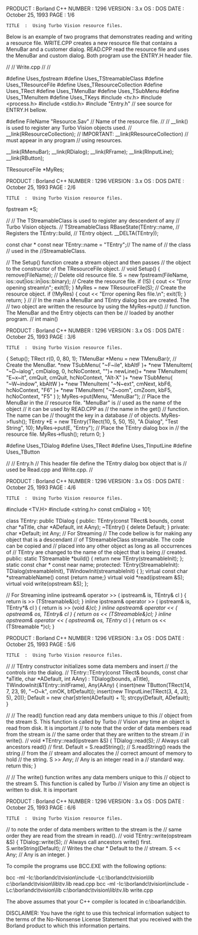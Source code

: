 






  PRODUCT  :  Borland C++                           NUMBER  :  1296
  VERSION  :  3.x
       OS  :  DOS
     DATE  :  October 25, 1993                         PAGE  :  1/6

    TITLE  :  Using Turbo Vision resource files.




  Below is an example of two programs that demonstrates reading and
  writing a resource file.  WRITE.CPP creates a new resource file
  that contains a MenuBar and a customer dialog.  READ.CPP read the
  resource file and uses the MenuBar and custom dialog.  Both
  program use the ENTRY.H header file.

  //
  //   Write.cpp
  //
  //

  #define Uses_fpstream
  #define Uses_TStreamableClass
  #define Uses_TResourceFile
  #define Uses_TResourceCollection
  #define Uses_TRect
  #define Uses_TMenuBar
  #define Uses_TSubMenu
  #define Uses_TMenuItem
  #define Uses_TKeys
  #include <tv.h>
  #include <process.h>
  #include <stdio.h>
  #include "Entry.h"               // see source for ENTRY.H
  bellow.

  #define FileName "Resource.Sav"  // Name of the resource file.
  //
  //  __link() is used to register any Turbo Vision objects used.
  //
  __link(RResourceCollection);     // IMPORTANT:
  __link(RResourceCollection)
                                   // must appear in any program
                                   // using resources.

  __link(RMenuBar);
  __link(RDialog);
  __link(RFrame);
  __link(RInputLine);
  __link(RButton);


  TResourceFile *MyRes;













  PRODUCT  :  Borland C++                           NUMBER  :  1296
  VERSION  :  3.x
       OS  :  DOS
     DATE  :  October 25, 1993                         PAGE  :  2/6

    TITLE  :  Using Turbo Vision resource files.




  fpstream *S;

  //
  // The TStreamableClass is used to register any descendent of any
  // Turbo Vision objects.
  //
  TStreamableClass RBaseState(TEntry::name,       // Registers the
                                TEntry::build,    // TEntry object.
                                 __DELTA(TEntry));

  const char * const near TEntry::name = "TEntry";// The name of
                                                  // the class
                                                  // used in the
                                                 //StreamableClass.

  // The Setup() function create a stream object and then passes
  // the object to the constructor of the TResourceFile object.
  //
  void Setup()
  {
     remove(FileName);               // Delete old resource file.
     S = new fpstream(FileName, ios::out|ios::in|ios::binary);
                                     // Create the resource file.
     if (!S)
     {
       cout << "Error opening stream\n";
       exit(1);
     }
     MyRes = new TResourceFile(S);   // Create the resource object.
     if (!MyRes)
     {
       cout << "Error opening Res file.\n";
       exit(1);
     }
     return;
  }
  //
  // In the main a MenuBar and TEntry dialog box are created.  The
  // two object are written the resource by using the MyRes->put()
  // function.  The MenuBar and the Entry objects can then be
  // loaded by another program.
  //
  int main()













  PRODUCT  :  Borland C++                           NUMBER  :  1296
  VERSION  :  3.x
       OS  :  DOS
     DATE  :  October 25, 1993                         PAGE  :  3/6

    TITLE  :  Using Turbo Vision resource files.




  {
     Setup();
     TRect r(0, 0, 80, 1);
     TMenuBar *Menu = new TMenuBar(r,     // Create the MenuBar.
         *new TSubMenu( "~F~ile", kbAltF )+
             *new TMenuItem( "~D~ialog", cmDialog, 0, hcNoContext, "")+
             newLine()+
             *new TMenuItem( "E~x~it", cmQuit, cmQuit, hcNoContext,
                           "Alt-X" )+
         *new TSubMenu( "~W~indow", kbAltW )+
             *new TMenuItem( "~N~ext", cmNext,     kbF6,
                           hcNoContext, "F6" )+
             *new TMenuItem( "~Z~oom", cmZoom,     kbF5,
                           hcNoContext, "F5" )
         );
     MyRes->put(Menu, "MenuBar"); // Place the MenuBar in the
                                  // resource file. "MenuBar" is
                                  // used as the name of the object
                                  // it can be used by READ.CPP as
                                  // the name in the get()
                                  // function.  The name can be
                                  // thought the key in a database
                                  // of objects.
     MyRes->flush();
     TEntry *E = new TEntry(TRect(10, 5, 50, 15), "A Dialog", "Test
                           String", 10);
     MyRes->put(E, "Entry");     // Place the TEntry dialog box in
                                 // the resource file.
     MyRes->flush();
     return 0;
  }

  #define Uses_TDialog
  #define Uses_TRect
  #define Uses_TInputLine
  #define Uses_TButton

  //
  // Entry.h
  // This header file define the TEntry dialog box object that is
  // used be Read.cpp and Write.cpp.
  //














  PRODUCT  :  Borland C++                           NUMBER  :  1296
  VERSION  :  3.x
       OS  :  DOS
     DATE  :  October 25, 1993                         PAGE  :  4/6

    TITLE  :  Using Turbo Vision resource files.




  #include <TV.H>
  #include <string.h>
  const cmDialog = 101;

  class TEntry: public TDialog
  {
    public:
      TEntry(const TRect& bounds, const char *aTitle,
        char *ADefault, int AAny);
      ~TEntry()
      {
        delete Default;
      }
    private:
      char *Default;
      int Any;
  //                     For Streaming
  // The code bellow is for making any object that is a descendant
  // of TStreamableClass streamable.  The code can be copied and
  // placed into any other object as long as all occurrences of
  // TEntry are changed to the name of the object that is being
  // created.
     public:
        static TStreamable *build()
         { return new TEntry(streamableInit); };
       static const char * const near name;
     protected:
       TEntry(StreamableInit): TDialog(streamableInit),
         TWindowInit(streamableInit) { };
       virtual const char *streamableName() const {return name;}
       virtual void *read(ipstream &S);
       virtual void write(opstream &S);
  };

  //                     For Streaming
  inline ipstream& operator >> ( ipstream& is, TEntry& cl )
      { return is >> (TStreamable&)cl; }
  inline ipstream& operator >> ( ipstream& is, TEntry*& cl )
      { return is >> (void *&)cl; }
  inline opstream& operator << ( opstream& os, TEntry& cl )
      { return os << (TStreamable&)cl; }
  inline opstream& operator << ( opstream& os, TEntry* cl )
      { return os << (TStreamable *)cl; }













  PRODUCT  :  Borland C++                           NUMBER  :  1296
  VERSION  :  3.x
       OS  :  DOS
     DATE  :  October 25, 1993                         PAGE  :  5/6

    TITLE  :  Using Turbo Vision resource files.




  //
  // TEntry  constructor initializes some data members and insert
  // the controls into the dialog.
  //
  TEntry::TEntry(const TRect& bounds, const char *aTitle,
    char *ADefault, int AAny) :
    TDialog(bounds, aTitle),
    TWindowInit(&TEntry::initFrame),
    Any(AAny)
  {
     insert(new TButton(TRect(14, 7, 23, 9), "~O~k", cmOK,
                      bfDefault));
     insert(new TInputLine(TRect(3, 4, 23, 5), 20));
     Default = new char[strlen(ADefault) + 1];
     strcpy(Default, ADefault);
  }

  //
  // The read() function read any data members unique to this
  // object from the stream S.  This function is called by Turbo
  // Vision any time an object is read from disk. It is important
  // to note that the order of data members read from the stream is
  // the same order that they are written to the stream
  // in write().
  //
  void *TEntry::read(ipstream &S)
  {
    TDialog::read(S);         // Always call ancestors read()
                              // first.
    Default = S.readString(); // S.readString() reads the string
                              // from the
                              // stream and allocates the
                              // correct amount of memory to hold
                              // the string.
    S >> Any;                 // Any is an integer read in a
                              // standard way.
    return this;
  }

  //
  // The write() function writes any data members unique to this
  // object to the stream S. This function is called by Turbo
  // Vision any time an object is written to disk. It is important













  PRODUCT  :  Borland C++                           NUMBER  :  1296
  VERSION  :  3.x
       OS  :  DOS
     DATE  :  October 25, 1993                         PAGE  :  6/6

    TITLE  :  Using Turbo Vision resource files.




  // to note the order of data members written to the stream is the
  // same order they are read from  the stream in read().
  //
  void TEntry::write(opstream &S)
  {
    TDialog::write(S);      // Always call ancestors write() first.
    S.writeString(Default); // Writes the char * Default to the
                            // stream.
    S << Any;               // Any is an integer.
  }

  To compile the programs use BCC.EXE with the following options:

  bcc -ml -Ic:\borlandc\tvision\include -Lc:\borlandc\tvision\lib
    c:\borlandc\tvision\lib\tv.lib read.cpp
  bcc -ml -Ic:\borlandc\tvision\include -Lc:\borlandc\tvision\lib
    c:\borlandc\tvision\lib\tv.lib write.cpp

  The above assumes that your C++ compiler is located in
  c:\boarlandc\bin.


  DISCLAIMER: You have the right to use this technical information
  subject to the terms of the No-Nonsense License Statement that
  you received with the Borland product to which this information
  pertains.























